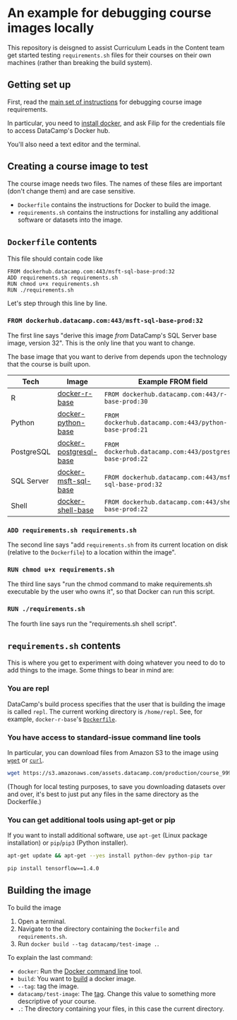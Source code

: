 # An example for debugging course images locally

This repository is deisgned to assist Curriculum Leads in the Content team get started testing `requirements.sh` files for their courses on their own machines (rather than breaking the build system).

## Getting set up

First, read the [main set of instructions](https://github.com/datacamp/image-management-backend/wiki/Setting-up-images) for debugging course image requirements.

In particular, you need to [install docker](https://docs.docker.com/docker-for-mac/install), and ask Filip for the credentials file to access DataCamp's Docker hub.

You'll also need a text editor and the terminal.

## Creating a course image to test

The course image needs two files. The names of these files are important (don't change them) and are case sensitive.

- `Dockerfile` contains the instructions for Docker to build the image.
- `requirements.sh` contains the instructions for installing any additional software or datasets into the image.

## `Dockerfile` contents

This file should contain code like

```docker
FROM dockerhub.datacamp.com:443/msft-sql-base-prod:32
ADD requirements.sh requirements.sh
RUN chmod u+x requirements.sh
RUN ./requirements.sh
```

Let's step through this line by line.

### `FROM dockerhub.datacamp.com:443/msft-sql-base-prod:32`

The first line says "derive this image *from* DataCamp's SQL Server base image, version 32". This is the only line that you want to change.

The base image that you want to derive from depends upon the technology that the course is built upon.

|Tech      |Image                                                                                |Example FROM field                                     |
|----------|-------------------------------------------------------------------------------------|-------------------------------------------------------|
|R         |[docker-r-base](https://github.com/datacamp/docker-r-base/releases)                  |`FROM dockerhub.datacamp.com:443/r-base-prod:30`         |
|Python    |[docker-python-base](https://github.com/datacamp/docker-python-base/releases)        |`FROM dockerhub.datacamp.com:443/python-base-prod:21`    |
|PostgreSQL|[docker-postgresql-base](https://github.com/datacamp/docker-postgresql-base/releases)|`FROM dockerhub.datacamp.com:443/postgresql-base-prod:22`|
|SQL Server|[docker-msft-sql-base](https://github.com/datacamp/docker-msft-sql-base/releases)    |`FROM dockerhub.datacamp.com:443/msft-sql-base-prod:32`  |
|Shell     |[docker-shell-base](https://github.com/datacamp/docker-shell-base/releases)          |`FROM dockerhub.datacamp.com:443/shell-base-prod:22`     |

### `ADD requirements.sh requirements.sh`

The second line says "add `requirements.sh` from its current location on disk (relative to the `Dockerfile`) to a location within the image".

### `RUN chmod u+x requirements.sh`

The third line says "run the chmod command to make requirements.sh executable by the user who owns it", so that Docker can run this script.

### `RUN ./requirements.sh`

The fourth line says run the "requirements.sh shell script".

## `requirements.sh` contents

This is where you get to experiment with doing whatever you need to do to add things to the image. Some things to bear in mind are:

### You are repl

DataCamp's build process specifies that the user that is building the image is called `repl`. The current working directory is `/home/repl`. See, for example, `docker-r-base`'s [`Dockerfile`](https://github.com/datacamp/docker-r-base/blob/master/Dockerfile#L38).

### You have access to standard-issue command line tools

In particular, you can download files from Amazon S3 to the image using [`wget`](https://www.gnu.org/software/wget/manual/wget.html) or [`curl`](https://curl.haxx.se/docs/manpage.html).

```sh
wget https://s3.amazonaws.com/assets.datacamp.com/production/course_9999/datasets/my_data.csv
```

(Though for local testing purposes, to save you downloading datasets over and over, it's best to just put any files in the same directory as the Dockerfile.)

### You can get additional tools using apt-get or pip

If you want to install additional software, use `apt-get` (Linux package installation) or `pip`/`pip3` (Python installer).

```sh
apt-get update && apt-get --yes install python-dev python-pip tar

pip install tensorflow==1.4.0
```

## Building the image

To build the image

1. Open a terminal.
1. Navigate to the directory containing the `Dockerfile` and `requirements.sh`.
1. Run `docker build --tag datacamp/test-image .`. 

To explain the last command:

- `docker`: Run the [Docker command line](https://docs.docker.com/engine/reference/commandline/cli) tool.
- `build`: You want to [build](https://docs.docker.com/engine/reference/commandline/build) a docker image.
- `--tag`: tag the image.
- `datacamp/test-image`: The [tag](https://docs.docker.com/engine/reference/commandline/tag/). Change this value to something more descriptive of your course.
- `.`: The directory containing your files, in this case the current directory.
